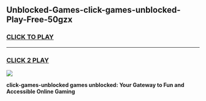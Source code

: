
## Unblocked-Games-click-games-unblocked-Play-Free-50gzx
<h3>
<a href="https://premium76.site?title=click-games-unblocked&ref=23A">CLICK TO PLAY</a></h3>
<hr>

<h3>
<a href="https://premium76.site?title=click-games-unblocked&ref=23A">CLICK 2 PLAY</a>
  
</h3>

<a href="https://premium76.site?title=click-games-unblocked&ref=23A"><img src="https://clearcache.store/games.png"></a>


**click-games-unblocked games unblocked: Your Gateway to Fun and Accessible Online Gaming**
